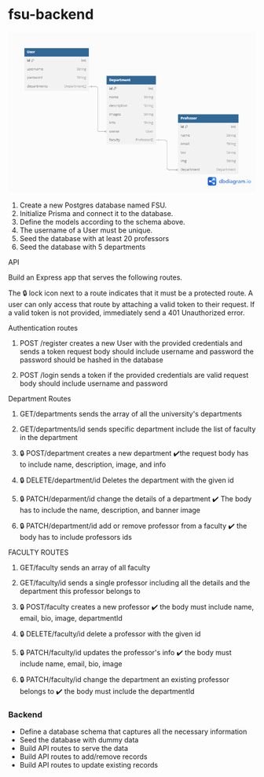 # fsu-backend

![alt schemaimage](./docs/Untitled.png)

1. Create a new Postgres database named FSU.
2. Initialize Prisma and connect it to the database.
3. Define the models according to the schema above.
4. The username of a User must be unique.
5. Seed the database with at least 20 professors
6. Seed the database with 5 departments

API

Build an Express app that serves the following routes.

The 🔒 lock icon next to a route indicates that it must be a protected route. A user can only access that route by attaching a valid token to their request. If a valid token is not provided, immediately send a 401 Unauthorized error.

Authentication routes

1. POST /register creates a new User with the provided credentials and sends a token
   request body should include username and password
   the password should be hashed in the database

2. POST /login sends a token if the provided credentials are valid
   request body should include username and password

Department Routes

1. GET/departments sends the array of all the university's departments

2. GET/departments/id sends specific department include the list of
   faculty in the department

3. 🔒 POST/department creates a new department
   ✔️the request body has to include name, description, image, and info

4. 🔒 DELETE/department/id Deletes the department with the given id

5. 🔒 PATCH/deparment/id change the details of a department
   ✔️ The body has to include the name, description, and banner image

6. 🔒 PATCH/department/id add or remove professor from a faculty
   ✔️ the body has to include professors ids

FACULTY ROUTES

1. GET/faculty sends an array of all faculty

2. GET/faculty/id sends a single professor including all the details and the department this professor belongs to

3. 🔒 POST/faculty creates a new professor
   ✔️ the body must include name, email, bio, image, departmentId

4. 🔒 DELETE/faculty/id delete a professor with the given id

5. 🔒 PATCH/faculty/id updates the professor's info
   ✔️ the body must include name, email, bio, image

6. 🔒 PATCH/faculty/id change the department an existing professor belongs to
   ✔️ the body must include the departmentId

### Backend

- Define a database schema that captures all the necessary information
- Seed the database with dummy data
- Build API routes to serve the data
- Build API routes to add/remove records
- Build API routes to update existing records
